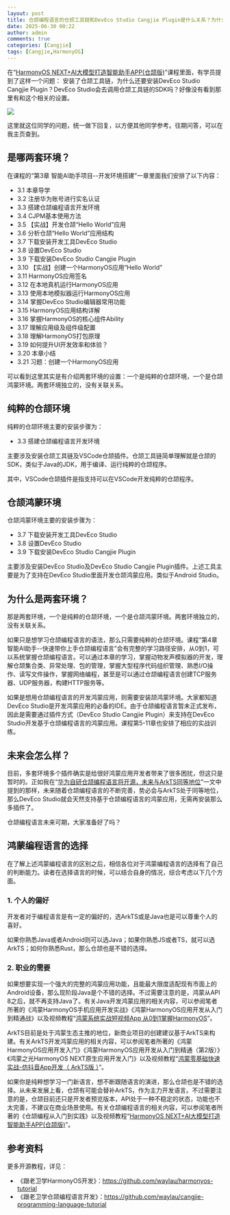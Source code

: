 ```yaml
---
layout: post
title: 仓颉编程语言的仓颉工具链和DevEco Studio Cangjie Plugin是什么关系？为什么要装这么多插件？
date: 2025-06-30 00:22
author: admin
comments: true
categories: [Cangjie]
tags: [Cangjie,HarmonyOS]
---
```


在“[HarmonyOS NEXT+AI大模型打造智能助手APP(仓颉版)](https://coding.imooc.com/class/927.html)”课程里面，有学员提到了这样一个问题：
安装了仓颉工具链，为什么还要安装DevEco Studio Cangjie Plugin？DevEco Studio会去调用仓颉工具链的SDK吗？好像没有看到那里有和这个相关的设置。



<!-- more -->




![](https://img1.sycdn.imooc.com/9caeca6709eb3bf806220180.jpg)

这里就这位同学的问题，统一做下回复，以方便其他同学参考。往期问答，可以在我主页查到。




## 是哪两套环境？

在课程的“第3章 智能AI助手项目--开发环境搭建”一章里面我们安排了以下内容：

* 3.1 本章导学
* 3.2 注册华为账号进行实名认证
* 3.3 搭建仓颉编程语言开发环境
* 3.4 CJPM基本使用方法
* 3.5 【实战】开发仓颉“Hello World”应用
* 3.6 分析仓颉“Hello World”应用结构
* 3.7 下载安装开发工具DevEco Studio
* 3.8 设置DevEco Studio
* 3.9 下载安装DevEco Studio Cangjie Plugin
* 3.10 【实战】创建一个HarmonyOS应用“Hello World”
* 3.11 HarmonyOS应用签名
* 3.12 在本地真机运行HarmonyOS应用
* 3.13 使用本地模拟器运行HarmonyOS应用
* 3.14 掌握DevEco Studio编辑器常用功能
* 3.15 HarmonyOS应用结构详解
* 3.16 掌握HarmonyOS的核心组件Ability
* 3.17 理解应用级及组件级配置
* 3.18 理解HarmonyOS打包原理
* 3.19 如何提升UI开发效率和体验？
* 3.20 本章小结
* 3.21 习题：创建一个HarmonyOS应用

可以看到这里其实是有介绍两套环境的设置：一个是纯粹的仓颉环境，一个是仓颉鸿蒙环境。两套环境独立的，没有关联关系。


## 纯粹的仓颉环境

纯粹的仓颉环境主要的安装步骤为：

* 3.3 搭建仓颉编程语言开发环境


主要涉及安装仓颉工具链及VSCode仓颉插件。仓颉工具链简单理解就是仓颉的SDK，类似于Java的JDK，用于编译、运行纯粹的仓颉程序。


其中，VSCode仓颉插件是指支持可以在VSCode开发纯粹的仓颉程序。


## 仓颉鸿蒙环境

仓颉鸿蒙环境主要的安装步骤为：

* 3.7 下载安装开发工具DevEco Studio
* 3.8 设置DevEco Studio
* 3.9 下载安装DevEco Studio Cangjie Plugin


主要涉及安装DevEco Studio及DevEco Studio Cangjie Plugin插件。上述工具主要是为了支持在DevEco Studio里面开发仓颉鸿蒙应用。类似于Android Studio。

## 为什么是两套环境？


那是两套环境，一个是纯粹的仓颉环境，一个是仓颉鸿蒙环境。两套环境独立的，没有关联关系。

如果只是想学习仓颉编程语言的语法，那么只需要纯粹的仓颉环境。课程“第4章 智能AI助手--快速带你上手仓颉编程语言”会有完整的学习路径安排，从0到1，可以系统掌握仓颉编程语言。可以通过本章的学习，掌握动物发声模拟器的开发，理解仓颉集合类、异常处理、包的管理，掌握大型程序代码组织管理、熟悉I/O操作、读写文件操作，掌握网络编程，甚至是可以通过仓颉编程语言创建TCP服务器、UDP服务器，构建HTTP服务等。


如果是想用仓颉编程语言的开发鸿蒙应用，则需要安装颉鸿蒙环境。大家都知道DevEco Studio是开发鸿蒙应用的必备的IDE。由于仓颉编程语言暂未正式发布，因此是需要通过插件方式（DevEco Studio Cangjie Plugin）来支持在DevEco Studio开发基于仓颉编程语言的鸿蒙应用。课程第5-11章也安排了相应的实战训练。



## 未来会怎么样？

目前，多套环境多个插件确实是给很好鸿蒙应用开发者带来了很多困扰，但这只是暂时的。正如我在“[华为自研仓颉编程语言将开源，未来与ArkTS同等地位](https://www.imooc.com/article/382571)”一文中提到的那样，未来随着仓颉编程语言的不断完善，势必会与ArkTS处于同等地位，那么DevEco Studio就会天然支持基于仓颉编程语言的鸿蒙应用，无需再安装那么多插件了。

仓颉编程语言未来可期，大家准备好了吗？

## 鸿蒙编程语言的选择


在了解上述鸿蒙编程语言的区别之后，相信各位对于鸿蒙编程语言的选择有了自己的判断能力。读者在选择语言的时候，可以结合自身的情况，综合考虑以下几个方面。

### 1. 个人的偏好

开发者对于编程语言是有一定的偏好的，选ArkTS或是Java也是可以尊重个人的喜好。

如果你熟悉Java或者Android则可以选Java；如果你熟悉JS或者TS，就可以选ArkTS；如何你熟悉Rust，那么仓颉也是不错的选择。

### 2. 职业的需要

如果想要实现一个强大的完整的鸿蒙应用功能，且能最大限度适配现有市面上的Android设备，那么现阶段Java是个不错的选择。不过需要注意的是，鸿蒙从API 8之后，就不再支持Java了。有关Java开发鸿蒙应用的相关内容，可以参阅笔者所著的《鸿蒙HarmonyOS手机应用开发实战》《鸿蒙HarmonyOS应用开发从入门到精通战》以及视频教程“[鸿蒙系统实战短视频App 从0到1掌握HarmonyOS](https://coding.imooc.com/class/674.html)”。

ArkTS目前是处于鸿蒙生态主推的地位，新商业项目的创建建议基于ArkTS来构建。有关ArkTS开发鸿蒙应用的相关内容，可以参阅笔者所著的《鸿蒙HarmonyOS应用开发入门》《鸿蒙HarmonyOS应用开发从入门到精通（第2版）》《鸿蒙之光HarmonyOS NEXT原生应用开发入门》以及视频教程“[鸿蒙零基础快速实战-仿抖音App开发（ ArkTS版 ）](https://coding.imooc.com/class/843.html)”。




如果你是纯粹想学习一门新语言，想不断跟随语言的演进，那么仓颉也是不错的选择。从未来发展上看，仓颉有可能会替补ArkTS，作为主力开发语言。不过需要注意的是，仓颉目前还只是开发者预览版本，API处于一种不稳定的状态，功能也不太完善，不建议在商业场景使用。有关仓颉编程语言的相关内容，可以参阅笔者所著的《仓颉编程从入门到实践》以及视频教程“[HarmonyOS NEXT+AI大模型打造智能助手APP(仓颉版)](https://coding.imooc.com/class/927.html)”。






## 参考资料

更多开源教程，详见：

* 《跟老卫学HarmonyOS开发》：<https://github.com/waylau/harmonyos-tutorial>
* 《跟老卫学仓颉编程语言开发》：<https://github.com/waylau/cangjie-programming-language-tutorial>